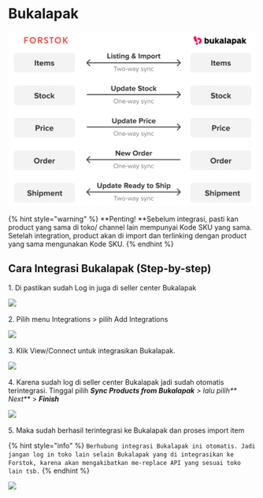 # Bukalapak

![](../../.gitbook/assets/screen-shot-2021-05-31-at-1.13.13-pm.png)

{% hint style="warning" %}
**Penting!  **Sebelum integrasi, pasti kan product yang sama di toko/ channel lain mempunyai Kode SKU yang sama. Setelah integration, product akan di import dan terlinking dengan product yang sama mengunakan Kode SKU.
{% endhint %}

## Cara Integrasi Bukalapak (Step-by-step)

1\. Di pastikan sudah Log in juga di seller center Bukalapak

![](https://s3.amazonaws.com/cdn.freshdesk.com/data/helpdesk/attachments/production/48064002082/original/AOFi7TmG6FgvDhCF0mpCg7C6AIdju7Mdrg.png?1602442936)

2\. Pilih menu Integrations > pilih Add Integrations&#x20;

![](https://s3.amazonaws.com/cdn.freshdesk.com/data/helpdesk/attachments/production/48064002095/original/TIV02AYys5SyDmE4kf83MK2H7IFY0DVVNw.png?1602442969)

3\. Klik View/Connect untuk integrasikan Bukalapak.

![](https://s3.amazonaws.com/cdn.freshdesk.com/data/helpdesk/attachments/production/48064002110/original/P1Tc-L3qzst1s8Kt\_e2D6YGS2curp7Aj-Q.png?1602443038)

4\. Karena sudah log di seller center Bukalapak jadi sudah otomatis terintegrasi. Tinggal pilih _**Sync Products from Bukalapak**  > _lalu pilih_** Next**_ > _**Finish**_

![](https://s3.amazonaws.com/cdn.freshdesk.com/data/helpdesk/attachments/production/48064002154/original/8LBmIzARiOAgTaXK9ZFYsteSNQAU\_Orodw.png?1602443163)

5\. Maka sudah berhasil terintegrasi ke Bukalapak dan proses import item

{% hint style="info" %}
`Berhubung integrasi Bukalapak ini otomatis. Jadi jangan log in toko lain selain Bukalapak yang di integrasikan ke Forstok, karena akan mengakibatkan me-replace API yang sesuai toko lain tsb.`
{% endhint %}

![](https://s3.amazonaws.com/cdn.freshdesk.com/data/helpdesk/attachments/production/48064002287/original/5pcHku-Gpyxfj\_u4o7ttAN\_umGQs6txBrQ.png?1602443461)
